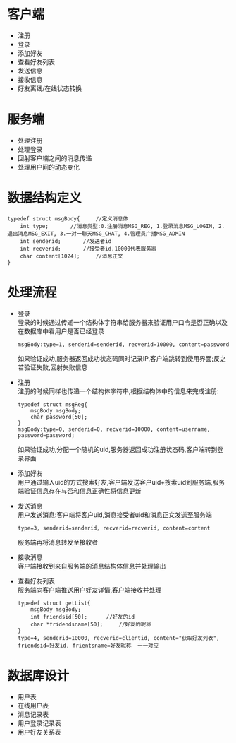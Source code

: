 # 客户端
* 注册
* 登录
* 添加好友
* 查看好友列表
* 发送信息
* 接收信息
* 好友离线/在线状态转换
# 服务端
* 处理注册
* 处理登录
* 回射客户端之间的消息传递
* 处理用户间的动态变化
# 数据结构定义
```
typedef struct msgBody{     //定义消息体
    int type;       //消息类型:0.注册消息MSG_REG, 1.登录消息MSG_LOGIN, 2.退出消息MSG_EXIT, 3.一对一聊天MSG_CHAT, 4.管理员广播MSG_ADMIN
    int senderid;       //发送者id
    int recverid;       //接受者id,10000代表服务器
    char content[1024];     //消息正文
}
```
# 处理流程
* 登录   
登录的时候通过传递一个结构体字符串给服务器来验证用户口令是否正确以及在数据库中看用户是否已经登录   

    ```
    msgBody:type=1, senderid=senderid, recverid=10000, content=password
    ```       
    如果验证成功,服务器返回成功状态码同时记录IP,客户端跳转到使用界面;反之若验证失败,回射失败信息
* 注册   
注册的时候同样也传递一个结构体字符串,根据结构体中的信息来完成注册:
    ```
    typedef struct msgReg{
        msgBody msgBody;
        char password[50];
    }
    msgBody:type=0, senderid=0, recverid=10000, content=username, password=password;     
    ```
    如果验证成功,分配一个随机的uid,服务器返回成功注册状态码,客户端转到登录界面
* 添加好友   
用户通过输入uid的方式搜索好友,客户端发送客户uid+搜索uid到服务端,服务端验证信息存在与否和信息正确性将信息更新
* 发送消息    
用户发送消息:客户端将客户uid,消息接受者uid和消息正文发送至服务端
    ```
    type=3, senderid=senderid, recverid=recverid, content=content
    ```
    服务端再将消息转发至接收者
* 接收消息   
客户端接收到来自服务端的消息结构体信息并处理输出
* 查看好友列表    
服务端向客户端推送用户好友详情,客户端接收并处理
    ```
    typedef struct getList{
        msgBody msgBody;
        int friendsid[50];      //好友的id
        char *fridendsname[50];     //好友的昵称
    }
    type=4, senderid=10000, recverid=clientid, content="获取好友列表", friendsid=好友id, frientsname=好友昵称  一一对应
    ```
# 数据库设计
* 用户表
* 在线用户表
* 消息记录表
* 用户登录记录表
* 用户好友关系表